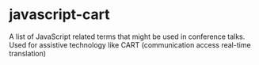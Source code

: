 # javascript-cart
A list of JavaScript related terms that might be used in conference talks. Used for assistive technology like CART (communication access real-time translation)
